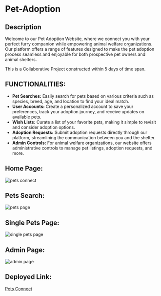 # Pet-Adoption

## Description

Welcome to our Pet Adoption Website, where we connect you with your perfect furry companion while empowering animal welfare organizations. Our platform offers a range of features designed to make the pet adoption process seamless and enjoyable for both prospective pet owners and animal shelters.

This is a Collaborative Project constructed within 5 days of time span.

## FUNCTIONALITIES:

- **Pet Searches:** Easily search for pets based on various criteria such as species, breed, age, and location to find your ideal match.
- **User Accounts:** Create a personalized account to save your preferences, track your adoption journey, and receive updates on available pets.
- **Wish Lists:** Curate a list of your favorite pets, making it simple to revisit and consider adoption options.
- **Adoption Requests:** Submit adoption requests directly through our platform, streamlining the communication between you and the shelter.
- **Admin Controls:** For animal welfare organizations, our website offers administrative controls to manage pet listings, adoption requests, and more.

## Home Page:

![pets connect](https://github.com/Chakresh2001/delirious-calendar-2968/assets/120241122/65291b63-d5de-4b70-9eb6-a1aa61e5aa41)

## Pets Search:

![pets page](https://github.com/Chakresh2001/delirious-calendar-2968/assets/120241122/ee1fb745-2ff5-42de-9178-90b79bb02e97)

## Single Pets Page:

![single pets page](https://github.com/Chakresh2001/delirious-calendar-2968/assets/120241122/0bbdd1c0-20da-470f-93c7-dacb99ee33c5)

## Admin Page:

![admin page](https://github.com/Chakresh2001/delirious-calendar-2968/assets/120241122/a1a74aaa-23d6-4c88-baba-a9b55033d5ed)

## Deployed Link:
[Pets Connect](https://pets-connect.vercel.app/)
